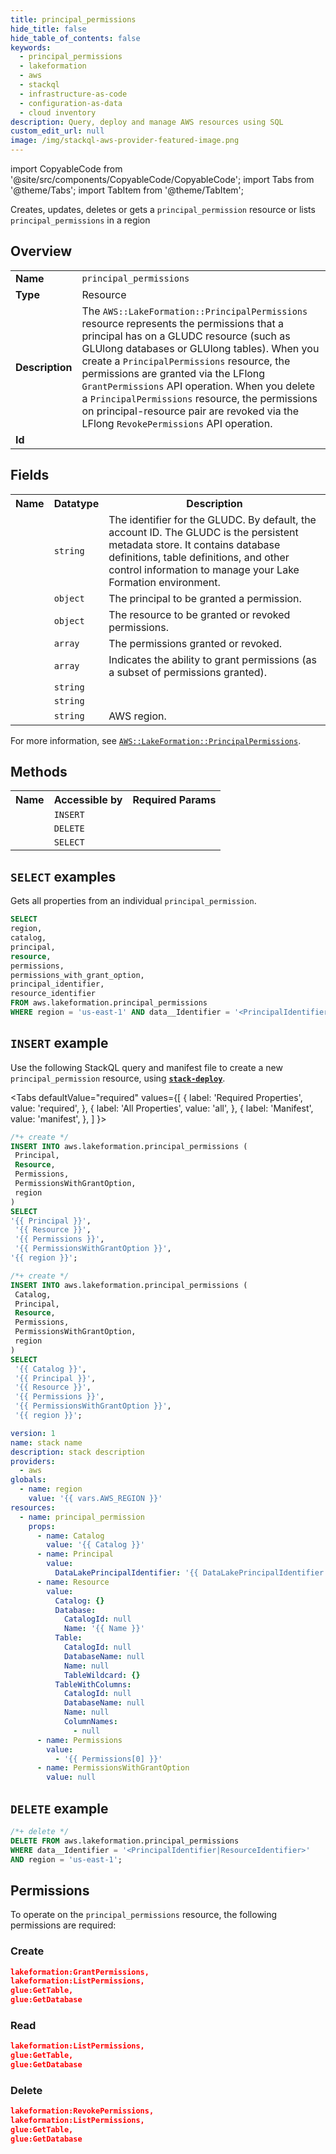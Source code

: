 ```yaml
---
title: principal_permissions
hide_title: false
hide_table_of_contents: false
keywords:
  - principal_permissions
  - lakeformation
  - aws
  - stackql
  - infrastructure-as-code
  - configuration-as-data
  - cloud inventory
description: Query, deploy and manage AWS resources using SQL
custom_edit_url: null
image: /img/stackql-aws-provider-featured-image.png
---
```


import CopyableCode from '@site/src/components/CopyableCode/CopyableCode';
import Tabs from '@theme/Tabs';
import TabItem from '@theme/TabItem';

Creates, updates, deletes or gets a <code>principal_permission</code> resource or lists <code>principal_permissions</code> in a region

## Overview
<table>
<tbody>
<tr><td><b>Name</b></td><td><code>principal_permissions</code></td></tr>
<tr><td><b>Type</b></td><td>Resource</td></tr>
<tr><td><b>Description</b></td><td>The <code>AWS::LakeFormation::PrincipalPermissions</code> resource represents the permissions that a principal has on a GLUDC resource (such as GLUlong databases or GLUlong tables). When you create a <code>PrincipalPermissions</code> resource, the permissions are granted via the LFlong <code>GrantPermissions</code> API operation. When you delete a <code>PrincipalPermissions</code> resource, the permissions on principal-resource pair are revoked via the LFlong <code>RevokePermissions</code> API operation.</td></tr>
<tr><td><b>Id</b></td><td><CopyableCode code="aws.lakeformation.principal_permissions" /></td></tr>
</tbody>
</table>

## Fields
<table>
<tbody>
<tr><th>Name</th><th>Datatype</th><th>Description</th></tr><tr><td><CopyableCode code="catalog" /></td><td><code>string</code></td><td>The identifier for the GLUDC. By default, the account ID. The GLUDC is the persistent metadata store. It contains database definitions, table definitions, and other control information to manage your Lake Formation environment.</td></tr>
<tr><td><CopyableCode code="principal" /></td><td><code>object</code></td><td>The principal to be granted a permission.</td></tr>
<tr><td><CopyableCode code="resource" /></td><td><code>object</code></td><td>The resource to be granted or revoked permissions.</td></tr>
<tr><td><CopyableCode code="permissions" /></td><td><code>array</code></td><td>The permissions granted or revoked.</td></tr>
<tr><td><CopyableCode code="permissions_with_grant_option" /></td><td><code>array</code></td><td>Indicates the ability to grant permissions (as a subset of permissions granted).</td></tr>
<tr><td><CopyableCode code="principal_identifier" /></td><td><code>string</code></td><td></td></tr>
<tr><td><CopyableCode code="resource_identifier" /></td><td><code>string</code></td><td></td></tr>
<tr><td><CopyableCode code="region" /></td><td><code>string</code></td><td>AWS region.</td></tr>
</tbody>
</table>

For more information, see <a href="https://docs.aws.amazon.com/AWSCloudFormation/latest/UserGuide/aws-resource-lakeformation-principalpermission.html"><code>AWS::LakeFormation::PrincipalPermissions</code></a>.

## Methods

<table>
<tbody>
  <tr>
    <th>Name</th>
    <th>Accessible by</th>
    <th>Required Params</th>
  </tr>
  <tr>
    <td><CopyableCode code="create_resource" /></td>
    <td><code>INSERT</code></td>
    <td><CopyableCode code="Principal, Resource, Permissions, PermissionsWithGrantOption, region" /></td>
  </tr>
  <tr>
    <td><CopyableCode code="delete_resource" /></td>
    <td><code>DELETE</code></td>
    <td><CopyableCode code="data__Identifier, region" /></td>
  </tr>
  <tr>
    <td><CopyableCode code="get_resource" /></td>
    <td><code>SELECT</code></td>
    <td><CopyableCode code="data__Identifier, region" /></td>
  </tr>
</tbody>
</table>

## `SELECT` examples

Gets all properties from an individual <code>principal_permission</code>.
```sql
SELECT
region,
catalog,
principal,
resource,
permissions,
permissions_with_grant_option,
principal_identifier,
resource_identifier
FROM aws.lakeformation.principal_permissions
WHERE region = 'us-east-1' AND data__Identifier = '<PrincipalIdentifier>|<ResourceIdentifier>';
```

## `INSERT` example

Use the following StackQL query and manifest file to create a new <code>principal_permission</code> resource, using [__`stack-deploy`__](https://pypi.org/project/stack-deploy/).

<Tabs
    defaultValue="required"
    values={[
      { label: 'Required Properties', value: 'required', },
      { label: 'All Properties', value: 'all', },
      { label: 'Manifest', value: 'manifest', },
    ]
}>
<TabItem value="required">

```sql
/*+ create */
INSERT INTO aws.lakeformation.principal_permissions (
 Principal,
 Resource,
 Permissions,
 PermissionsWithGrantOption,
 region
)
SELECT 
'{{ Principal }}',
 '{{ Resource }}',
 '{{ Permissions }}',
 '{{ PermissionsWithGrantOption }}',
'{{ region }}';
```
</TabItem>
<TabItem value="all">

```sql
/*+ create */
INSERT INTO aws.lakeformation.principal_permissions (
 Catalog,
 Principal,
 Resource,
 Permissions,
 PermissionsWithGrantOption,
 region
)
SELECT 
 '{{ Catalog }}',
 '{{ Principal }}',
 '{{ Resource }}',
 '{{ Permissions }}',
 '{{ PermissionsWithGrantOption }}',
 '{{ region }}';
```
</TabItem>
<TabItem value="manifest">

```yaml
version: 1
name: stack name
description: stack description
providers:
  - aws
globals:
  - name: region
    value: '{{ vars.AWS_REGION }}'
resources:
  - name: principal_permission
    props:
      - name: Catalog
        value: '{{ Catalog }}'
      - name: Principal
        value:
          DataLakePrincipalIdentifier: '{{ DataLakePrincipalIdentifier }}'
      - name: Resource
        value:
          Catalog: {}
          Database:
            CatalogId: null
            Name: '{{ Name }}'
          Table:
            CatalogId: null
            DatabaseName: null
            Name: null
            TableWildcard: {}
          TableWithColumns:
            CatalogId: null
            DatabaseName: null
            Name: null
            ColumnNames:
              - null
      - name: Permissions
        value:
          - '{{ Permissions[0] }}'
      - name: PermissionsWithGrantOption
        value: null

```
</TabItem>
</Tabs>

## `DELETE` example

```sql
/*+ delete */
DELETE FROM aws.lakeformation.principal_permissions
WHERE data__Identifier = '<PrincipalIdentifier|ResourceIdentifier>'
AND region = 'us-east-1';
```

## Permissions

To operate on the <code>principal_permissions</code> resource, the following permissions are required:

### Create
```json
lakeformation:GrantPermissions,
lakeformation:ListPermissions,
glue:GetTable,
glue:GetDatabase
```

### Read
```json
lakeformation:ListPermissions,
glue:GetTable,
glue:GetDatabase
```

### Delete
```json
lakeformation:RevokePermissions,
lakeformation:ListPermissions,
glue:GetTable,
glue:GetDatabase
```
